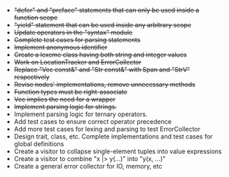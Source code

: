 - ~~"defer" and "preface" statements that can only be used inside a function scope~~
- ~~"yield" statement that can be used inside any arbitrary scope~~
- ~~Update operators in the "syntax" module~~
- ~~Complete test cases for parsing statements~~
- ~~Implement anonymous identifier~~
- ~~Create a lexeme class having both string and integer values~~
- ~~Work on LocationTracker and ErrorCollector~~
- ~~Replace "Vec<T> const&" and "Str const&" with Span<const T> and "StrV"
  respectively~~
- ~~Revise nodes' implementations, remove unnecessary methods~~
- ~~Function types must be right-associate~~
- ~~Vec<Node> implies the need for a wrapper~~
- ~~Implement parsing logic for strings.~~
- Implement parsing logic for ternary operators.
- Add test cases to ensure correct operator precedence
- Add more test cases for lexing and parsing to test ErrorCollector
- Design trait, class, etc. Complete implementations and test cases
  for global definitions
- Create a visitor to collapse single-element tuples into
  value expressions
- Create a visitor to combine "x |> y(...)" into "y(x, ...)"
- Create a general error collector for IO, memory, etc